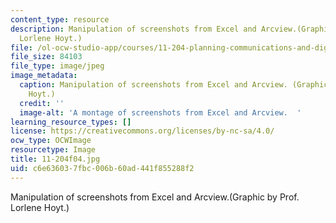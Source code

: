 ```yaml
---
content_type: resource
description: Manipulation of screenshots from Excel and Arcview.(Graphic by Prof.
  Lorlene Hoyt.)
file: /ol-ocw-studio-app/courses/11-204-planning-communications-and-digital-media-fall-2004/c6e636037fbc006b60ad441f855288f2_11-204f04.jpg
file_size: 84103
file_type: image/jpeg
image_metadata:
  caption: Manipulation of screenshots from Excel and Arcview. (Graphic by Prof. Lorlene
    Hoyt.)
  credit: ''
  image-alt: 'A montage of screenshots from Excel and Arcview.  '
learning_resource_types: []
license: https://creativecommons.org/licenses/by-nc-sa/4.0/
ocw_type: OCWImage
resourcetype: Image
title: 11-204f04.jpg
uid: c6e63603-7fbc-006b-60ad-441f855288f2
---
```

Manipulation of screenshots from Excel and Arcview.(Graphic by Prof. Lorlene Hoyt.)